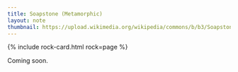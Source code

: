 ```yaml
---
title: Soapstone (Metamorphic)
layout: note
thumbnail: https://upload.wikimedia.org/wikipedia/commons/b/b3/Soapstone_%28Speckstein%29_-_several_colored_samples.jpg
---
```

{% include rock-card.html rock=page %}

Coming soon.
